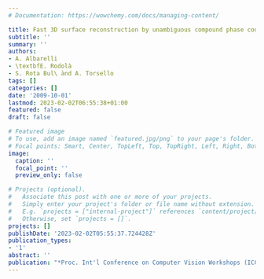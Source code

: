 ```yaml
---
# Documentation: https://wowchemy.com/docs/managing-content/

title: Fast 3D surface reconstruction by unambiguous compound phase coding
subtitle: ''
summary: ''
authors:
- A. Albarelli
- \textbfE. Rodolà
- S. Rota Bul\ ̀and A. Torsello
tags: []
categories: []
date: '2009-10-01'
lastmod: 2023-02-02T06:55:38+01:00
featured: false
draft: false

# Featured image
# To use, add an image named `featured.jpg/png` to your page's folder.
# Focal points: Smart, Center, TopLeft, Top, TopRight, Left, Right, BottomLeft, Bottom, BottomRight.
image:
  caption: ''
  focal_point: ''
  preview_only: false

# Projects (optional).
#   Associate this post with one or more of your projects.
#   Simply enter your project's folder or file name without extension.
#   E.g. `projects = ["internal-project"]` references `content/project/deep-learning/index.md`.
#   Otherwise, set `projects = []`.
projects: []
publishDate: '2023-02-02T05:55:37.724428Z'
publication_types:
- '1'
abstract: ''
publication: "*Proc. Int'l Conference on Computer Vision Workshops (ICCV - 3DIM)*"
---
```

